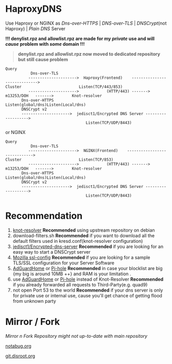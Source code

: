 # HaproxyDNS
Use Haproxy or NGINX as *Dns-over-HTTPS* | *DNS-over-TLS* | *DNSCrypt*(not Haproxy) | *Plain DNS* Server

**!!! denylist.rpz and allowlist.rpz are made for my _private_ use and will _cause_ problem with _some_ domain !!!**

> **denylist.rpz and allowlist.rpz now moved to dedicated repository but still cause problem**

```
Query
           Dns-over-TLS
          --------------------->  Haproxy(Frontend)    ----------------------------->  
Cluster                         Listen(TCP/443/853)                                 
          --------------------->            (HTTP/443) -------> m13253/DOH   ------->        Knot-resolver
	   Dns-over-HTTPS                                                                    Listen(global/dns)Listen(Local/dns)
	   DNSCrypt v2             
	   --------------------->  jedisct1/Encrypted DNS Server ------------------->
                                   Listen(TCP/UDP/8443)
```

or NGINX

```
Query
           Dns-over-TLS
          --------------------->  NGINX(Frontend)    ----------------------------->  
Cluster                         Listen(TCP/853)                                 
          --------------------->            (HTTP/443) -------> m13253/DOH   ------->        Knot-resolver
	   Dns-over-HTTPS                                                                    Listen(global/dns)Listen(Local/dns)
	   DNSCrypt v2             
	   --------------------->  jedisct1/Encrypted DNS Server ------------------->
                                   Listen(TCP/UDP/8443)
```

# Recommendation
1. [knot-resolver](https://knot-resolver.cz) **Recommended** using upstream repository on debian
2. download-filters.sh **Recommended** if you want to download all the default filters used in kresd.conf(knot-resolver configuration)
3. [jedisct1/Encrypted-dns-server](https://github.com/jedisct1/encrypted-dns-server) **Recommended** if you are looking for an easy way to start a DNSCrypt server
4. [Mozilla ssl-config](https://ssl-config.mozilla.org/) **Recommended** if you are looking for a sample TLS/SSL configuration for your Server Software
5. [AdGuardHome](https://github.com/adguardteam/adguardhome) or [Pi-hole](https://github.com/pi-hole/pi-hole) **Recommended** in case your blocklist are big {my big is around 10MB ++} and RAM is your limitation .
6. use [AdGuardHome](https://github.com/adguardteam/adguardhome) or [Pi-hole](https://github.com/pi-hole/pi-hole) instead of Knot-Resolver **Recommended** if you already forwarded all requests to Third-Party(e.g. quad9)
7. not open Port 53 to the world **Recommended** if your dns server is only for private use or internal use, cause you'll get chance of getting flood from unknown party

# Mirror / Fork
*Mirror n Fork Repository might not up-to-date with main repository*

[notabug.org](https://notabug.org/lottanorta/HaproxyDNS)

[git.disroot.org](https://git.disroot.org/minoplhy/DNSserver)
